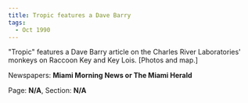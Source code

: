 ```yaml
---  
title: Tropic features a Dave Barry  
tags:  
  - Oct 1990  
---  
```

  
"Tropic" features a Dave Barry article on the Charles River Laboratories' monkeys on Raccoon Key and Key Lois. [Photos and map.]  
  
Newspapers: **Miami Morning News or The Miami Herald**  
  
Page: **N/A**, Section: **N/A** 

